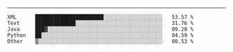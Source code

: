 ---

<!--START_SECTION:waka-->
```text
XML      ██████████████████████░░░░░░░░░░░░░░░░░░░   53.57 % 
Text     █████████████░░░░░░░░░░░░░░░░░░░░░░░░░░░░   31.76 % 
Java     ███▓░░░░░░░░░░░░░░░░░░░░░░░░░░░░░░░░░░░░░   09.20 % 
Python   ██░░░░░░░░░░░░░░░░░░░░░░░░░░░░░░░░░░░░░░░   04.59 % 
Other    ▒░░░░░░░░░░░░░░░░░░░░░░░░░░░░░░░░░░░░░░░░   00.53 % 
```
<!--END_SECTION:waka-->


[linkedin]: https://www.linkedin.com/in/mohamed-elh/

